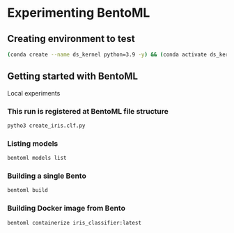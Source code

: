 # Experimenting BentoML

## Creating environment to test
```bash
(conda create --name ds_kernel python=3.9 -y) && (conda activate ds_kernel) && (pip install bentoml sklearn)
```

## Getting started with BentoML

Local experiments

### This run is registered at BentoML file structure
```bash
pytho3 create_iris.clf.py
```

### Listing models
```bash
bentoml models list
```

### Building a single Bento
```bash
bentoml build
```

### Building Docker image from Bento
```bash
bentoml containerize iris_classifier:latest
```